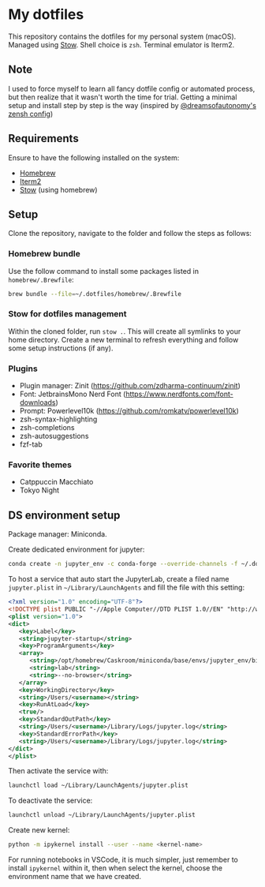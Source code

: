 # My dotfiles
This repository contains the dotfiles for my personal system (macOS). Managed using [Stow](http://www.gnu.org/software/stow/). Shell choice is `zsh`. Terminal emulator is Iterm2.

## Note
I used to force myself to learn all fancy dotfile config or automated process, but then realize that it wasn't worth the time for trial. Getting a minimal setup and install step by step is the way (inspired by [@dreamsofautonomy's zensh config](https://www.youtube.com/watch?v=ud7YxC33Z3w&t=237s))

## Requirements
Ensure to have the following installed on the system:
- [Homebrew](https://brew.sh/)
- [Iterm2](https://iterm2.com)
- [Stow](http://www.gnu.org/software/stow/) (using homebrew)

## Setup
Clone the repository, navigate to the folder and follow the steps as follows:

### Homebrew bundle
Use the follow command to install some packages listed in `homebrew/.Brewfile`:

```zsh
brew bundle --file=~/.dotfiles/homebrew/.Brewfile
```

### Stow for dotfiles management
Within the cloned folder, run `stow .`. This will create all symlinks to your home directory. Create a new terminal to refresh everything and follow some setup instructions (if any).

### Plugins
- Plugin manager: Zinit (https://github.com/zdharma-continuum/zinit)
- Font: JetbrainsMono Nerd Font (https://www.nerdfonts.com/font-downloads)
- Prompt: Powerlevel10k (https://github.com/romkatv/powerlevel10k)
- zsh-syntax-highlighting
- zsh-completions
- zsh-autosuggestions
- fzf-tab

### Favorite themes
- Catppuccin Macchiato
- Tokyo Night

## DS environment setup
Package manager: Miniconda.

Create dedicated environment for jupyter:

```zsh
conda create -n jupyter_env -c conda-forge --override-channels -f ~/.dotfiles/conda_minimal_requirement.txt
```

To host a service that auto start the JupyterLab, create a filed name `jupyter.plist` in `~/Library/LaunchAgents` and fill the file with this setting:
```xml
<?xml version="1.0" encoding="UTF-8"?>
<!DOCTYPE plist PUBLIC "-//Apple Computer//DTD PLIST 1.0//EN" "http://www.apple.com/DTDs/PropertyList-1.0.dtd">
<plist version="1.0">
<dict>
   <key>Label</key>
   <string>jupyter-startup</string>
   <key>ProgramArguments</key>
   <array>
      <string>/opt/homebrew/Caskroom/miniconda/base/envs/jupyter_env/bin/jupyter</string>
      <string>lab</string>
      <string>--no-browser</string>
   </array>
   <key>WorkingDirectory</key>
   <string>/Users/<username></string>
   <key>RunAtLoad</key>
   <true/>
   <key>StandardOutPath</key>
   <string>/Users/<username>/Library/Logs/jupyter.log</string>
   <key>StandardErrorPath</key>
   <string>/Users/<username>/Library/Logs/jupyter.log</string>
</dict>
</plist>
```
Then activate the service with:

```zsh
launchctl load ~/Library/LaunchAgents/jupyter.plist
```
To deactivate the service:

```zsh
launchctl unload ~/Library/LaunchAgents/jupyter.plist
```

Create new kernel: 

```zsh
python -m ipykernel install --user --name <kernel-name>
```

For running notebooks in VSCode, it is much simpler, just remember to install `ipykernel` within it, then when select the kernel, choose the environment name that we have created. 




























